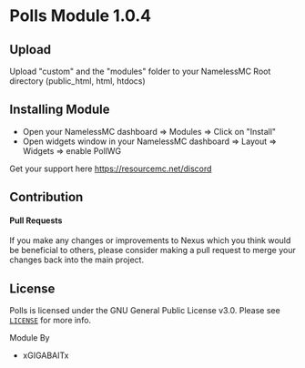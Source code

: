 # Polls Module 1.0.4

## Upload
Upload "custom" and the "modules" folder to your NamelessMC Root directory (public_html, html, htdocs)

## Installing Module
- Open your NamelessMC dashboard => Modules => Click on "Install"
- Open widgets window in your NamelessMC dashboard => Layout => Widgets => enable PollWG

Get your support here https://resourcemc.net/discord

## Contribution
#### Pull Requests
If you make any changes or improvements to Nexus which you think would be beneficial to others, please consider making a pull request to merge your changes back into the main project.

## License
Polls is licensed under the GNU General Public License v3.0. Please see [`LICENSE`](https://github.com/GIGABAIT-Official/Polls/blob/main/LICENSE) for more info.


Module By
* xGIGABAITx
